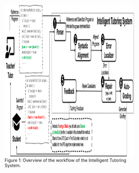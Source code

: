 <figure id="fig:its-workflow">
  <img src="../icons/its-workflow.png" width="1000", height="500">
  <figcaption>Figure 1: Overview of the workflow of the Intelligent Tutoring System.</figcaption>
</figure>
